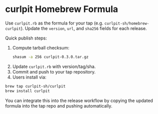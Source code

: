 # curlpit Homebrew Formula

Use `curlpit.rb` as the formula for your tap (e.g. `curlpit-sh/homebrew-curlpit`). Update the `version`, `url`, and `sha256` fields for each release.

Quick publish steps:

1. Compute tarball checksum:
   ```bash
   shasum -a 256 curlpit-0.3.0.tar.gz
   ```
2. Update `curlpit.rb` with version/tag/sha.
3. Commit and push to your tap repository.
4. Users install via:
  ```bash
  brew tap curlpit-sh/curlpit
  brew install curlpit
  ```

You can integrate this into the release workflow by copying the updated formula into the tap repo and pushing automatically.

